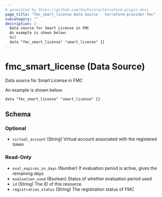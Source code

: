 ```yaml
---
# generated by https://github.com/hashicorp/terraform-plugin-docs
page_title: "fmc_smart_license Data Source - terraform-provider-fmc"
subcategory: ""
description: |-
  Data source for Smart License in FMC
  An example is shown below:
  hcl
  data "fmc_smart_license" "smart_license" {}
---
```


# fmc_smart_license (Data Source)

Data source for Smart License in FMC

An example is shown below: 
```hcl
data "fmc_smart_license" "smart_license" {}
```



<!-- schema generated by tfplugindocs -->
## Schema

### Optional

- `virtual_account` (String) Virtual account associated with the registered token

### Read-Only

- `eval_expires_in_days` (Number) If evaluation period is active, gives the remaining days
- `evaluation_used` (Boolean) Status of whether evaluation period used
- `id` (String) The ID of this resource.
- `registration_status` (String) The registration status of FMC


